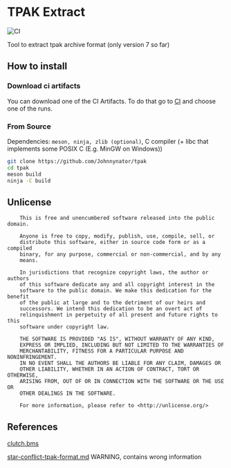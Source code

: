 # TPAK Extract
![CI](https://github.com/Johnnynator/tpak/workflows/CI/badge.svg)

Tool to extract tpak archive format (only version 7 so far)

## How to install

### Download ci artifacts

You can download one of the CI Artifacts.
To do that go to [CI](https://github.com/Johnnynator/symmetrical-fiesta/actions?query=workflow%3ACI) and choose one of the runs.

### From Source
Dependencies: `meson, ninja, zlib (optional)`, C compiler (+ libc that implements some POSIX C (E.g. MinGW on Windows))

```bash
git clone https://github.com/Johnnynator/tpak
cd tpak
meson build
ninja -C build
```

## Unlicense

        This is free and unencumbered software released into the public domain.

        Anyone is free to copy, modify, publish, use, compile, sell, or
        distribute this software, either in source code form or as a compiled
        binary, for any purpose, commercial or non-commercial, and by any
        means.

        In jurisdictions that recognize copyright laws, the author or authors
        of this software dedicate any and all copyright interest in the
        software to the public domain. We make this dedication for the benefit
        of the public at large and to the detriment of our heirs and
        successors. We intend this dedication to be an overt act of
        relinquishment in perpetuity of all present and future rights to this
        software under copyright law.

        THE SOFTWARE IS PROVIDED "AS IS", WITHOUT WARRANTY OF ANY KIND,
        EXPRESS OR IMPLIED, INCLUDING BUT NOT LIMITED TO THE WARRANTIES OF
        MERCHANTABILITY, FITNESS FOR A PARTICULAR PURPOSE AND NONINFRINGEMENT.
        IN NO EVENT SHALL THE AUTHORS BE LIABLE FOR ANY CLAIM, DAMAGES OR
        OTHER LIABILITY, WHETHER IN AN ACTION OF CONTRACT, TORT OR OTHERWISE,
        ARISING FROM, OUT OF OR IN CONNECTION WITH THE SOFTWARE OR THE USE OR
        OTHER DEALINGS IN THE SOFTWARE.

        For more information, please refer to <http://unlicense.org/>


## References

[clutch.bms](https://aluigi.altervista.org/bms/clutch.bms)

[star-conflict-tpak-format.md](https://gist.github.com/deluvas/8f524b99f1bcd161ba2f) WARNING, contains wrong information

